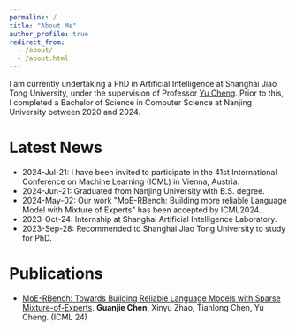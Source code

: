 ```yaml
---
permalink: /
title: "About Me"
author_profile: true
redirect_from: 
  - /about/
  - /about.html
---
```


I am currently undertaking a PhD in Artificial Intelligence at Shanghai Jiao Tong University, under the supervision of Professor [Yu Cheng](https://ych133.github.io/). Prior to this, I completed a Bachelor of Science in Computer Science at Nanjing University between 2020 and 2024. 

Latest News
======
- 2024-Jul-21: I have been invited to participate in the 41st International Conference on Machine Learning (ICML) in Vienna, Austria.
- 2024-Jun-21: Graduated from Nanjing University with B.S. degree.
- 2024-May-02: Our work "MoE-RBench: Building more reliable Language Model with Mixture of Experts" has been accepted by ICML2024.
- 2023-Oct-24: Internship at Shanghai Artificial Intelligence Laboratory.
- 2023-Sep-28: Recommended to Shanghai Jiao Tong University to study for PhD.

Publications
======
- [MoE-RBench: Towards Building Reliable Language Models with Sparse Mixture-of-Experts](https://arxiv.org/abs/2406.11353v1). **Guanjie Chen**, Xinyu Zhao, Tianlong Chen, Yu Cheng. (ICML 24)
